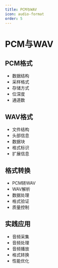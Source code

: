 ```yaml
---
title: PCM与WAV
icon: audio-format
order: 5
---
```


# PCM与WAV

## PCM格式
- 数据结构
- 采样格式
- 存储方式
- 位深度
- 通道数

## WAV格式
- 文件结构
- 头部信息
- 数据块
- 格式标识
- 扩展信息

## 格式转换
- PCM转WAV
- WAV解析
- 数据处理
- 格式验证
- 质量控制

## 实践应用
- 音频采集
- 音频处理
- 音频播放
- 格式转换
- 性能优化
